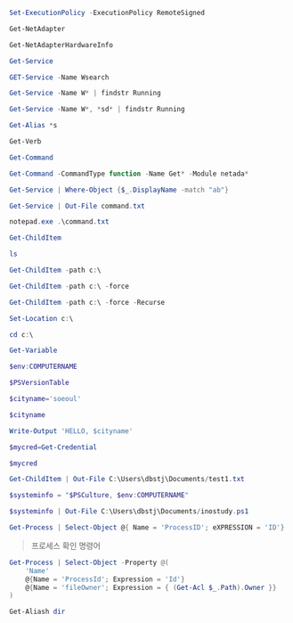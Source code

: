 ``` powershell
Set-ExecutionPolicy -ExecutionPolicy RemoteSigned
```
``` powershell
Get-NetAdapter
```
``` powershell
Get-NetAdapterHardwareInfo
```
``` powershell
Get-Service
```
``` powershell
GET-Service -Name Wsearch
```
``` powershell
Get-Service -Name W* | findstr Running
```
``` powershell
Get-Service -Name W*, *sd* | findstr Running
```


``` powershell
Get-Alias *s
```

``` powershell
Get-Verb 
```

``` powershell
Get-Command
```
``` powershell
Get-Command -CommandType function -Name Get* -Module netada*
```


``` powershell
Get-Service | Where-Object {$_.DisplayName -match "ab"}
```

``` powershell
Get-Service | Out-File command.txt
```
``` powershell
notepad.exe .\command.txt
```


``` powershell
Get-ChildItem
```
``` powershell
ls
```
``` powershell
Get-ChildItem -path c:\
```
``` powershell
Get-ChildItem -path c:\ -force
```
``` powershell
Get-ChildItem -path c:\ -force -Recurse
```

``` powershell
Set-Location c:\
```
``` powershell
cd c:\
```

``` powershell
Get-Variable
```
``` powershell
$env:COMPUTERNAME
```
``` powershell
$PSVersionTable
```

``` powershell
$cityname='soeoul'
```
``` powershell
$cityname
```

``` powershell
Write-Output 'HELLO, $cityname'
```

``` powershell
$mycred=Get-Credential
```
``` powershell
$mycred
```


``` powershell
Get-ChildItem | Out-File C:\Users\dbstj\Documents/test1.txt
```

``` powershell
$systeminfo = "$PSCulture, $env:COMPUTERNAME"
```
``` powershell
$systeminfo | Out-File C:\Users\dbstj\Documents/inostudy.ps1
```


``` powershell
Get-Process | Select-Object @{ Name = 'ProcessID'; eXPRESSION = 'ID'}
```

> 프로세스 확인 명령어   
``` powershell
Get-Process | Select-Object -Property @(
    'Name'
    @{Name = 'ProcessId'; Expression = 'Id'}
    @{Name = 'fileOwner'; Expression = { (Get-Acl $_.Path).Owner }}
)
```

``` powershell
Get-Aliash dir
```
